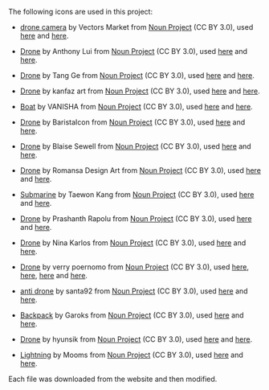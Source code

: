The following icons are used in this project:

* [drone camera](https://thenounproject.com/icon/drone-camera-2009821/) by Vectors Market from <a href="https://thenounproject.com/browse/icons/term/drone-camera/" target="_blank" title="drone camera Icons">Noun Project</a> (CC BY 3.0), used [here](Images/UnitIcons/Camera%20Drone.png) and [here](game.png).

* [Drone](https://thenounproject.com/icon/drone-15278/) by Anthony Lui from <a href="https://thenounproject.com/browse/icons/term/drone/" target="_blank" title="Drone Icons">Noun Project</a> (CC BY 3.0), used [here](Images/UnitIcons/Combat%20Drone.png) and [here](game.png).

* [Drone](https://thenounproject.com/icon/drone-1935590/) by Tang Ge from <a href="https://thenounproject.com/browse/icons/term/drone/" target="_blank" title="Drone Icons">Noun Project</a> (CC BY 3.0), used [here](Images/UnitIcons/Drone%20Anti-Submarine%20Helicopter.png) and [here](game.png).

* [Drone](https://thenounproject.com/icon/drone-6904472/) by kanfaz art from <a href="https://thenounproject.com/browse/icons/term/drone/" target="_blank" title="Drone Icons">Noun Project</a> (CC BY 3.0), used [here](Images/UnitIcons/Drone%20Controller.png) and [here](game.png).

* [Boat](https://thenounproject.com/icon/boat-1998580/) by VANISHA from <a href="https://thenounproject.com/browse/icons/term/boat/" target="_blank" title="Boat Icons">Noun Project</a> (CC BY 3.0), used [here](Images/UnitIcons/Drone%20Ship.png) and [here](game.png).

* [Drone](https://thenounproject.com/icon/drone-3810898/) by BaristaIcon from <a href="https://thenounproject.com/browse/icons/term/drone/" target="_blank" title="Drone Icons">Noun Project</a> (CC BY 3.0), used [here](Images/UnitIcons/Loitering%20Munition.png) and [here](game.png).

* [Drone](https://thenounproject.com/icon/drone-32876/) by Blaise Sewell from <a href="https://thenounproject.com/browse/icons/term/drone/" target="_blank" title="Drone Icons">Noun Project</a> (CC BY 3.0), used [here](Images/UnitIcons/Reconnaissance%20Drone.png) and [here](game.png).

* [Drone](https://thenounproject.com/icon/drone-6881241/) by Romansa Design Art from <a href="https://thenounproject.com/browse/icons/term/drone/" target="_blank" title="Drone Icons">Noun Project</a> (CC BY 3.0), used [here](Images/UnitIcons/Small%20Combat%20Drone.png) and [here](game.png).

* [Submarine](https://thenounproject.com/icon/submarine-6914200/) by Taewon Kang from <a href="https://thenounproject.com/browse/icons/term/submarine/" target="_blank" title="Submarine Icons">Noun Project</a> (CC BY 3.0), used [here](Images/UnitIcons/Small%20Undersea%20Drone.png) and [here](game.png).

* [Drone](https://thenounproject.com/icon/drone-6887863/) by Prashanth Rapolu from <a href="https://thenounproject.com/browse/icons/term/drone/" target="_blank" title="Drone Icons">Noun Project</a> (CC BY 3.0), used [here](Images/BuildingIcons/Agricultural%20Drones.png) and [here](game.png).

* [Drone](https://thenounproject.com/icon/drone-6981102/) by Nina Karlos from <a href="https://thenounproject.com/browse/icons/term/drone/" target="_blank" title="Drone Icons">Noun Project</a> (CC BY 3.0), used [here](Images/BuildingIcons/Delivery%20Drones.png) and [here](game.png).

* [Drone](https://thenounproject.com/icon/drone-3093112/) by verry poernomo from <a href="https://thenounproject.com/browse/icons/term/drone/" target="_blank" title="Drone Icons">Noun Project</a> (CC BY 3.0), used [here](Images/BuildingIcons/Drone%20Factory.png), [here](Images/BuildingIcons/LED%20Drones.png), [here](Images/UnitPromotionIcons/Deck%20for%20Drone.png) and [here](game.png).

* [anti drone](https://thenounproject.com/icon/anti-drone-6189627/) by santa92 from <a href="https://thenounproject.com/browse/icons/term/anti-drone/" target="_blank" title="anti drone Icons">Noun Project</a> (CC BY 3.0), used [here](Images/UnitPromotionIcons/Anti-Drone.png) and [here](game.png).

* [Backpack](https://thenounproject.com/icon/backpack-6671519/) by Garoks from <a href="https://thenounproject.com/browse/icons/term/backpack/" target="_blank" title="Backpack Icons">Noun Project</a> (CC BY 3.0), used [here](Images/UnitPromotionIcons/Backpack%20for%20Drone.png) and [here](game.png).

* [Drone](https://thenounproject.com/icon/drone-6953414/) by hyunsik from <a href="https://thenounproject.com/browse/icons/term/drone/" target="_blank" title="Drone Icons">Noun Project</a> (CC BY 3.0), used [here](Images/UnitPromotionIcons/Better%20Camera.png) and [here](game.png).

* [Lightning](https://thenounproject.com/icon/lightning-1187991/) by Mooms from <a href="https://thenounproject.com/browse/icons/term/lightning/" target="_blank" title="Lightning Icons">Noun Project</a> (CC BY 3.0), used [here](Images/UnitPromotionIcons/Endurance.png) and [here](game.png).

Each file was downloaded from the website and then modified.
